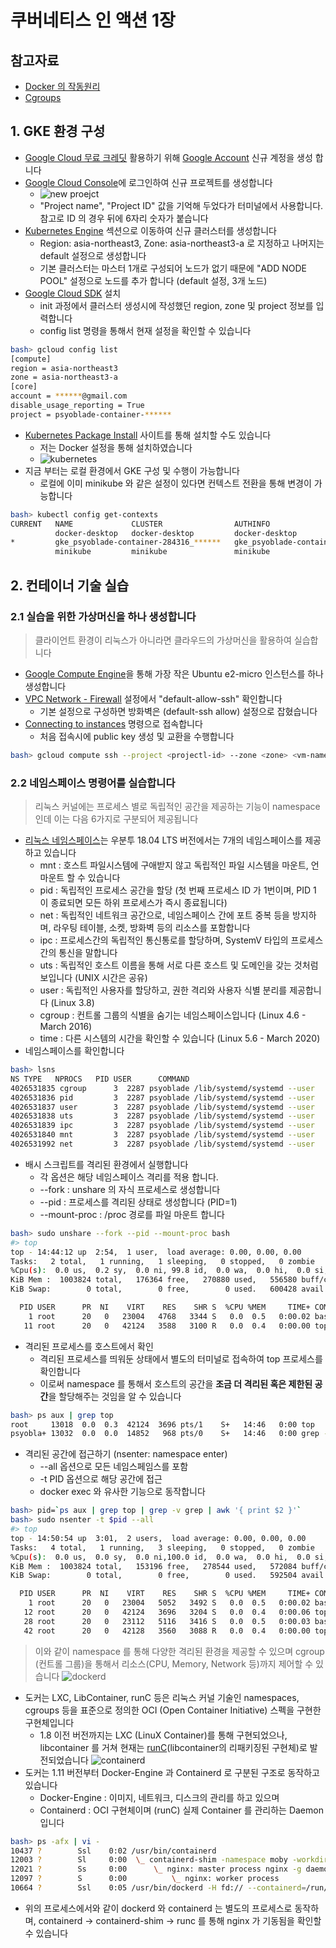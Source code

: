# 쿠버네티스 인 액션 1장

## 참고자료
* [Docker 의 작동원리](https://tech.ssut.me/what-even-is-a-container/)
* [Cgroups](https://wiki.archlinux.org/index.php/cgroups)


## 1. GKE 환경 구성
* [Google Cloud 무료 크레딧](https://cloud.google.com/free/docs/gcp-free-tier?hl=ko) 활용하기 위해 [Google Account](https://accounts.google.com) 신규 계정을 생성 합니다
* [Google Cloud Console](https://console.cloud.google.com/)에 로그인하여 신규 프로젝트를 생성합니다
  - ![new proejct](images/gcloud.1.png)
  - "Project name", "Project ID" 값을 기억해 두었다가 터미널에서 사용합니다. 참고로 ID 의 경우 뒤에 6자리 숫자가 붙습니다
* [Kubernetes Engine](https://console.cloud.google.com/kubernetes/) 섹션으로 이동하여 신규 클러스터를 생성합니다
  - Region: asia-northeast3, Zone: asia-northeast3-a 로 지정하고 나머지는 default 설정으로 생성합니다
  - 기본 클러스터는 마스터 1개로 구성되어 노드가 없기 때문에 "ADD NODE POOL" 설정으로 노드를 추가 합니다 (default 설정, 3개 노드)
* [Google Cloud SDK](https://cloud.google.com/sdk/docs/quickstart) 설치
  - init 과정에서 클러스터 생성시에 작성했던 region, zone 및 project 정보를 입력합니다
  - config list 명령을 통해서 현재 설정을 확인할 수 있습니다
```bash
bash> gcloud config list
[compute]
region = asia-northeast3
zone = asia-northeast3-a
[core]
account = ******@gmail.com
disable_usage_reporting = True
project = psyoblade-container-******
```
* [Kubernetes Package Install](https://kubernetes.io/docs/tasks/tools/install-kubectl/) 사이트를 통해 설치할 수도 있습니다
  - 저는 Docker 설정을 통해 설치하였습니다
  - ![kubernetes](images/gcloud.2.png)
* 지금 부터는 로컬 환경에서 GKE 구성 및 수행이 가능합니다
  - 로컬에 이미 minikube 와 같은 설정이 있다면 컨텍스트 전환을 통해 변경이 가능합니다
```bash
bash> kubectl config get-contexts
CURRENT   NAME             CLUSTER                AUTHINFO                                NAMESPACE
          docker-desktop   docker-desktop         docker-desktop
*         gke_psyoblade-container-284316_******   gke_psyoblade-container-284316_******   gke_psyoblade-container-284316_******
          minikube         minikube               minikube
```


## 2. 컨테이너 기술 실습

### 2.1 실습을 위한 가상머신을 하나 생성합니다
> 클라이언트 환경이 리눅스가 아니라면 클라우드의 가상머신을 활용하여 실습합니다
* [Google Compute Engine](https://console.cloud.google.com/compute)을 통해 가장 작은 Ubuntu e2-micro 인스턴스를 하나 생성합니다
* [VPC Network - Firewall](https://console.cloud.google.com/networking/firewalls/) 설정에서 "default-allow-ssh" 확인합니다
  - 기본 설정으로 구성하면 방화벽은 (default-ssh allow) 설정으로 잡혔습니다
* [Connecting to instances](https://cloud.google.com/compute/docs/instances/connecting-to-instance) 명령으로 접속합니다
  - 처음 접속시에 public key 생성 및 교환을 수행합니다
```bash
bash> gcloud compute ssh --project <projectl-id> --zone <zone> <vm-name>
```

### 2.2 네임스페이스 명령어를 실습합니다
> 리눅스 커널에는 프로세스 별로 독립적인 공간을 제공하는 기능이 namespace 인데 이는 다음 6가지로 구분되어 제공됩니다
* [리눅스 네임스페이스](https://en.wikipedia.org/wiki/Linux_namespaces)는 우분투 18.04 LTS 버전에서는 7개의 네임스페이스를 제공하고 있습니다
  - mnt : 호스트 파일시스템에 구애받지 않고 독립적인 파일 시스템을 마운트, 언마운트 할 수 있습니다
  - pid : 독립적인 프로세스 공간을 할당 (첫 번째 프로세스 ID 가 1번이며, PID 1 이 종료되면 모든 하위 프로세스가 즉시 종료됩니다)
  - net : 독립적인 네트워크 공간으로, 네임스페이스 간에 포트 중복 등을 방지하며, 라우팅 테이블, 소켓, 방화벽 등의 리소스를 포함합니다
  - ipc : 프로세스간의 독립적인 통신통로를 할당하며, SystemV 타입의 프로세스간의 통신을 말합니다
  - uts : 독립적인 호스트 이름을 통해 서로 다른 호스트 및 도메인을 갖는 것처럼 보입니다 (UNIX 시간은 공유)
  - user : 독립적인 사용자를 할당하고, 권한 격리와 사용자 식별 분리를 제공합니다 (Linux 3.8)
  - cgroup : 컨트롤 그룹의 식별을 숨기는 네임스페이스입니다 (Linux 4.6 - March 2016)
  - time : 다른 시스템의 시간을 확인할 수 있습니다 (Linux 5.6 - March 2020)
* 네임스페이스를 확인합니다
```bash
bash> lsns
NS TYPE   NPROCS   PID USER      COMMAND
4026531835 cgroup      3  2287 psyoblade /lib/systemd/systemd --user
4026531836 pid         3  2287 psyoblade /lib/systemd/systemd --user
4026531837 user        3  2287 psyoblade /lib/systemd/systemd --user
4026531838 uts         3  2287 psyoblade /lib/systemd/systemd --user
4026531839 ipc         3  2287 psyoblade /lib/systemd/systemd --user
4026531840 mnt         3  2287 psyoblade /lib/systemd/systemd --user
4026531992 net         3  2287 psyoblade /lib/systemd/systemd --user
```
* 배시 스크립트를 격리된 환경에서 실행합니다
  - 각 옵션은 해당 네임스페이스 격리를 적용 합니다. 
  - --fork : unshare 의 자식 프로세스로 생성합니다
  - --pid : 프로세스를 격리된 상태로 생성합니다 (PID=1)
  - --mount-proc : /proc 경로를 파일 마운트 합니다
```bash
bash> sudo unshare --fork --pid --mount-proc bash
#> top
top - 14:44:12 up  2:54,  1 user,  load average: 0.00, 0.00, 0.00
Tasks:   2 total,   1 running,   1 sleeping,   0 stopped,   0 zombie
%Cpu(s):  0.0 us,  0.2 sy,  0.0 ni, 99.8 id,  0.0 wa,  0.0 hi,  0.0 si,  0.0 st
KiB Mem :  1003824 total,   176364 free,   270880 used,   556580 buff/cache
KiB Swap:        0 total,        0 free,        0 used.   600428 avail Mem

  PID USER      PR  NI    VIRT    RES    SHR S  %CPU %MEM     TIME+ COMMAND
    1 root      20   0   23004   4768   3344 S   0.0  0.5   0:00.02 bash
   11 root      20   0   42124   3588   3100 R   0.0  0.4   0:00.00 top
```
* 격리된 프로세스를 호스트에서 확인
  - 격리된 프로세스를 띄워둔 상태에서 별도의 터미널로 접속하여 top 프로세스를 확인합니다
  - 이로써 namespace 를 통해서 호스트의 공간을 **조금 더 격리된 혹은 제한된 공간**을 할당해주는 것임을 알 수 있습니다
```bash
bash> ps aux | grep top
root     13018  0.0  0.3  42124  3696 pts/1    S+   14:46   0:00 top
psyobla+ 13032  0.0  0.0  14852   968 pts/0    S+   14:46   0:00 grep --color=auto top
```
* 격리된 공간에 접근하기 (nsenter: namespace enter)
  - --all 옵션으로 모든 네임스페임스를 포함
  - -t PID 옵션으로 해당 공간에 접근
  - docker exec 와 유사한 기능으로 동작합니다
```bash
bash> pid=`ps aux | grep top | grep -v grep | awk '{ print $2 }'`
bash> sudo nsenter -t $pid --all
#> top
top - 14:50:54 up  3:01,  2 users,  load average: 0.00, 0.00, 0.00
Tasks:   4 total,   1 running,   3 sleeping,   0 stopped,   0 zombie
%Cpu(s):  0.0 us,  0.0 sy,  0.0 ni,100.0 id,  0.0 wa,  0.0 hi,  0.0 si,  0.0 st
KiB Mem :  1003824 total,   153196 free,   278544 used,   572084 buff/cache
KiB Swap:        0 total,        0 free,        0 used.   592504 avail Mem

  PID USER      PR  NI    VIRT    RES    SHR S  %CPU %MEM     TIME+ COMMAND
    1 root      20   0   23004   5052   3492 S   0.0  0.5   0:00.02 bash
   12 root      20   0   42124   3696   3204 S   0.0  0.4   0:00.06 top
   28 root      20   0   23112   5116   3416 S   0.0  0.5   0:00.03 bash
   42 root      20   0   42128   3560   3088 R   0.0  0.4   0:00.00 top
```
> 이와 같이 namespace 를 통해 다양한 격리된 환경을 제공할 수 있으며 cgroup (컨트롤 그룹)을 통해서 리소스(CPU, Memory, Network 등)까지 제어할 수 있습니다
![dockerd](images/gcloud.3.png)
* 도커는 LXC, LibContainer, runC 등은 리눅스 커널 기술인 namespaces, cgroups 등을 표준으로 정의한 OCI (Open Container Initiative) 스펙을 구현한 구현체입니다
  - 1.8 이전 버전까지는 LXC (LinuX Container)를 통해 구현되었으나, libcontainer 를 거쳐 현재는 [runC](https://www.docker.com/blog/runc/)(libcontainer의 리패키징된 구현체)로 발전되었습니다
![containerd](images/gcloud.4.png)
* 도커는 1.11 버전부터 Docker-Engine 과 Containerd 로 구분된 구조로 동작하고 있습니다
  - Docker-Engine : 이미지, 네트워크, 디스크의 관리를 하고 있으며
  - Containerd : OCI 구현체이며 (runC) 실제 Container 를 관리하는 Daemon 입니다
```bash
bash> ps -afx | vi -
10437 ?        Ssl    0:02 /usr/bin/containerd
12003 ?        Sl     0:00  \_ containerd-shim -namespace moby -workdir /var/lib/containerd/io.containerd.runtime.v1.linux/moby/b54ab1618c5b2eefc755820308c4a26da8e13781778ce10d41c2fb37dc609334 -address /run/containerd/containerd.sock -containerd-binary /usr/bin/containerd -runtime-root /var/run/docker/runtime-runc
12021 ?        Ss     0:00      \_ nginx: master process nginx -g daemon off;
12097 ?        S      0:00          \_ nginx: worker process
10664 ?        Ssl    0:05 /usr/bin/dockerd -H fd:// --containerd=/run/containerd/containerd.sock
```
* 위의 프로세스에서와 같이 dockerd 와 containerd 는 별도의 프로세스로 동작하며, containerd -> containerd-shim -> runc 를 통해 nginx 가 기동됨을 확인할 수 있습니다
